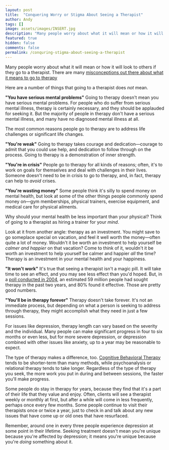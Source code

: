 ```yaml
---
layout: post
title:  "Conquering Worry or Stigma About Seeing a Therapist"
author: Andy
tags: []
image: assets/images/INSERT.jpg
description: "Many people worry about what it will mean or how it will look to others if they go to a therapist. Here are a number of things that going to a therapist doesn't mean."
featured: true
hidden: false
comments: false
permalink: /conquring-stigma-about-seeing-a-therapist
---
```


Many people worry about what it will mean or how it will look to others if they go to a therapist. There are many [misconceptions out there about what it means to go to therapy](http://www.huffingtonpost.com/sahaj-kohli/misconceptions-about-therapy_b_7286204.html)

Here are a number of things that going to a therapist does _not_ mean.

**"You have serious mental problems"**
Going to therapy doesn't mean you have serious mental problems. For people who do suffer from serious mental illness, therapy is certainly necessary, and they should be applauded for seeking it. But the majority of people in therapy don't have a serious mental illness, and many have no diagnosed mental illness at all.

The most common reasons people go to therapy are to address life challenges or significant life changes.

**"You're weak"**
Going to therapy takes courage and dedication—courage to admit that you could use help, and dedication to follow through on the process. Going to therapy is a demonstration of inner strength.

**"You're in crisis"**
People go to therapy for all kinds of reasons; often, it's to work on goals for themselves and deal with challenges in their lives. Someone doesn't need to be in crisis to go to therapy, and, in fact, therapy can help to _avoid_ crises.

**"You're wasting money"**
Some people think it's silly to spend money on mental health, but look at some of the other things people commonly spend money on—gym memberships, physical trainers, exercise equipment, and medical care for physical ailments.

Why should your mental health be less important than your physical? Think of going to a therapist as hiring a trainer for your _mind_.

Look at it from another angle: therapy as an investment. You might save to go someplace special on vacation, and feel it well worth the money—often quite a lot of money. Wouldn't it be worth an investment to help yourself be _calmer and happier_ on that vacation? Come to think of it, wouldn't it be worth an investment to help yourself be calmer and happier _all_ the time? Therapy is an investment in your mental health and your happiness.

**"It won't work"**
It's true that seeing a therapist isn't a magic pill. It will take time to see an effect, and you may see less effect than you'd hoped. But, in a [poll conducted in 2004](http://www.apa.org/monitor/julaug04/survey.aspx), an estimated 59 million people had sought therapy in the past two years, and 80% found it effective. Those are pretty good numbers.

**"You'll be in therapy forever"**
Therapy doesn't take forever. It's not an immediate process, but depending on what a person is seeking to address through therapy, they might accomplish what they need in just a few sessions.

For issues like depression, therapy length can vary based on the severity and the individual. Many people can make significant progress in four to six months or even less, but for more severe depression, or depression combined with other issues like anxiety, up to a year may be reasonable to expect. 

The type of therapy makes a difference, too. [Cognitive Behavioral Therapy]((https://blog.uplift.app/what-is-cbt)) tends to be shorter-term than many methods, while psychoanalysis or relational therapy tends to take longer. Regardless of the type of therapy you seek, the more work you put in during and between sessions, the faster you'll make progress.

Some people do stay in therapy for years, because they find that it's a part of their life that they value and enjoy. Often, clients will see a therapist weekly or monthly at first, but after a while will come in less frequently, perhaps once every few months. Some people continue to visit their therapists once or twice a year, just to check in and talk about any new issues that have come up or old ones that have resurfaced.

Remember, around one in every three people experience depression at some point in their lifetime. Seeking treatment doesn't mean you're unique because you're affected by depression; it means you're unique because you're _doing_ something about it.
